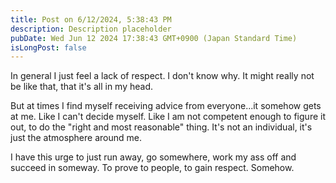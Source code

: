 ```yaml
---
title: Post on 6/12/2024, 5:38:43 PM
description: Description placeholder
pubDate: Wed Jun 12 2024 17:38:43 GMT+0900 (Japan Standard Time)
isLongPost: false
---
```

In general I just feel a lack of respect. I don't know why. It might really not be like that, that it's all in my head. 

But at times I find myself receiving advice from everyone...it somehow gets at me. Like I can't decide myself. Like I am not competent enough to figure it out, to do the "right and most reasonable" thing. It's not an individual, it's just the atmosphere around me. 

I have this urge to just run away, go somewhere, work my ass off and succeed in someway. To prove to people, to gain respect. Somehow. 